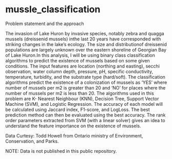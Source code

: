 # mussle_classification

Problem statement and the approach 


The invasion of Lake Huron by invasive species, notably zebra and quagga mussels (dreissenid mussels) inthe last 20 years have corresponded with striking changes in the lake’s ecology.  The size and distributionof dreissenid populations are largely unknown over the eastern shoreline of Georgian Bay of Lake Huron.In this analysis, I will be using binary class classification algorithms to predict the existence of mussels based on some given conditions. The input features are location (northing and easting), secchi observation, water column depth, pressure, pH, specific conductivity, temperature, turbidity, and the substrate type (hard/soft). The classification algorithms predict the existence of a colonization of mussels as ‘YES’ where number of mussels per m2 is greater than 20 and ‘NO’ for places where the number of mussels per m2 is less than 20. The algorithms used in this problem are K- Nearest Neighbour (KNN), Decision Tree, Support Vector Machine (SVM), and Logistic Regression. The accuracy of each model will be calculated using Jaccard index, F1-score, and LogLoss. The best prediction method can then be evaluated using the best accuracy. The rank order parameters extracted from SVM (with a linear solver) gives an idea to understand the feature importance on the existence of mussels. 


Data Curtesy: Todd Howell from Ontario ministry of Environment, Conservation, and Parks. 

NOTE: Data is not published in this public repository. 
